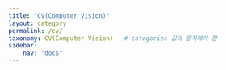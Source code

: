 ```yaml
---
title: "CV(Computer Vision)"
layout: category
permalink: /cv/
taxonomy: CV(Computer Vision)   # categories 값과 일치해야 함
sidebar:
    nav: "docs"
---
```

 